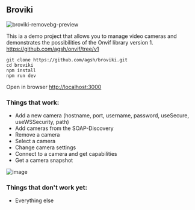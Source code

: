 ## Broviki

![broviki-removebg-preview](https://github.com/user-attachments/assets/2e52e226-c5fc-4d04-9b19-40b06cc15d53)

This ia a demo project that allows you to manage video cameras 
and demonstrates the possibilities of the Onvif library version 1.
https://github.com/agsh/onvif/tree/v1

```shell
git clone https://github.com/agsh/broviki.git
cd broviki
npm install
npm run dev
```

Open in browser [http://localhost:3000](http://localhost:3000)

### Things that work:
- Add a new camera (hostname, port, username, password, useSecure, useWSSecurity, path)
- Add cameras from the SOAP-Discovery
- Remove a camera
- Select a camera
- Change camera settings
- Connect to a camera and get capabilities
- Get a camera snapshot

![image](https://github.com/user-attachments/assets/f26f47e6-52ba-4f37-9c25-3a7a4f36767e)

### Things that don't work yet:
- Everything else
